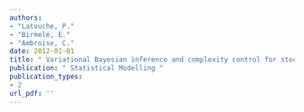 ```yaml
---
authors: 
- "Latouche, P."
- "Birmele, E."
- "Ambroise, C."
date: 2012-01-01
title: " Variational Bayesian inference and complexity control for stochastic block models "
publication: " Statistical Modelling "
publication_types:
- 2
url_pdf: ''
---
```

